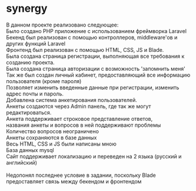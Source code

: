 # synergy

В данном проекте реализовано следующее:<br />
Было создано PHP приложение с использованием фреймворка Laravel<br />
Бекенд был реализован с помощью контроллеров, middleware'ов и других функций Laravel<br />
Фронтенд был реализован с помощью HTML, CSS, JS и Blade.<br />
Была создана страница регистрации, выполняющая все требования к созданию проекта.<br />
Была создана страница авторизации с возможность 'запомнить меня'<br />
Так же был создан личный кабинет, предоставляющий все информацию пользователя (кроме пароля)<br />
Позволяет изменить введенные данные при регистрации, изменить адрес почты и пароль.<br />
Добавлена система анкетирования пользователей.<br />
Анкеты создаются через Admin панель, где так же могут редактироваться.<br />
Анкета поддерживает строковое представление ответов,<br />
названия анкеты и вопросов в ней поддерживают проблемы<br />
Количество вопросов неограничено<br />
Анкеты сохраняются в базе данных<br />
Весь HTML, CSS и JS были написаны мною<br />
База данных mysql<br />
Сайт поддерживает локализацию и переведен на 2 языка (русский и английский)<br />
<br />
Недопонял последнее условие в задании, поскольку Blade предоставляет связь между бекендом и фронтендом<br />


